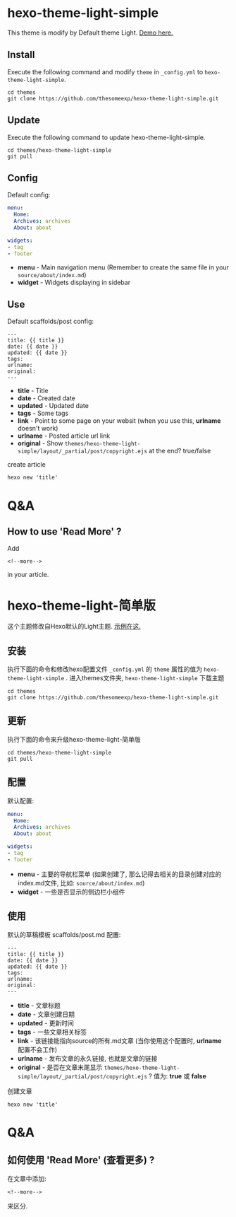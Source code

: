 # hexo-theme-light-simple

This theme is modify by Default theme Light. [Demo here.](https://someexp.com)

## Install

Execute the following command and modify `theme` in `_config.yml` to `hexo-theme-light-simple`.

```
cd themes
git clone https://github.com/thesomeexp/hexo-theme-light-simple.git
```

## Update

Execute the following command to update hexo-theme-light-simple.

```
cd themes/hexo-theme-light-simple
git pull
```

## Config

Default config:

``` yaml
menu:
  Home: 
  Archives: archives
  About: about

widgets:
- tag
- footer

```

- **menu** - Main navigation menu (Remember to create the same file in your ```source/about/index.md```)
- **widget** - Widgets displaying in sidebar

## Use

Default scaffolds/post config:

~~~
---
title: {{ title }}
date: {{ date }}
updated: {{ date }}
tags: 
urlname: 
original: 
---
~~~

- **title** - Title
- **date** - Created date
- **updated** - Updated date
- **tags** - Some tags
- **link** - Point to some page on your websit (when you use this, **urlname** doesn't work)
- **urlname** - Posted article url link 
- **original** - Show ```themes/hexo-theme-light-simple/layout/_partial/post/copyright.ejs``` at the end? true/false

create article

~~~
hexo new 'title'
~~~

# Q&A

## How to use 'Read More' ?

Add 

~~~
<!--more-->
~~~

in your article. 

# hexo-theme-light-简单版

这个主题修改自Hexo默认的Light主题. [示例在这.](https://someexp.com)

## 安装

执行下面的命令和修改hexo配置文件 `_config.yml` 的 `theme` 属性的值为 `hexo-theme-light-simple` .
进入themes文件夹, `hexo-theme-light-simple` 下载主题
```
cd themes
git clone https://github.com/thesomeexp/hexo-theme-light-simple.git
```

## 更新

执行下面的命令来升级hexo-theme-light-简单版

```
cd themes/hexo-theme-light-simple
git pull
```

## 配置

默认配置:

``` yaml
menu:
  Home: 
  Archives: archives
  About: about

widgets:
- tag
- footer

```

- **menu** - 主要的导航栏菜单 (如果创建了, 那么记得去相关的目录创建对应的index.md文件, 比如: ```source/about/index.md```)
- **widget** - 一些是否显示的侧边栏小组件

## 使用

默认的草稿模板 scaffolds/post.md 配置:

~~~
---
title: {{ title }}
date: {{ date }}
updated: {{ date }}
tags: 
urlname: 
original: 
---
~~~

- **title** - 文章标题
- **date** - 文章创建日期
- **updated** - 更新时间
- **tags** - 一些文章相关标签
- **link** - 该链接能指向source的所有.md文章 (当你使用这个配置时, **urlname** 配置不会工作)
- **urlname** - 发布文章的永久链接, 也就是文章的链接
- **original** - 是否在文章末尾显示 ```themes/hexo-theme-light-simple/layout/_partial/post/copyright.ejs``` ? 值为: **true** 或 **false**

创建文章

~~~
hexo new 'title'
~~~

# Q&A

## 如何使用 'Read More' (查看更多) ?

在文章中添加: 

~~~
<!--more-->
~~~

来区分. 
